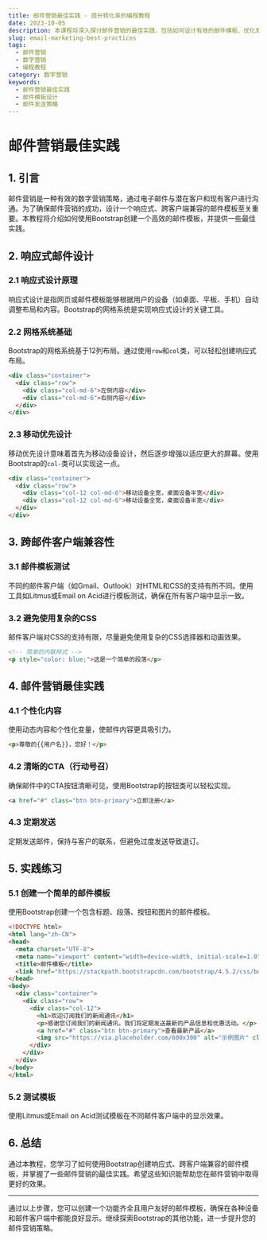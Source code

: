 ```yaml
---
title: 邮件营销最佳实践 - 提升转化率的编程教程
date: 2023-10-05
description: 本课程将深入探讨邮件营销的最佳实践，包括如何设计有效的邮件模板、优化发送策略以及提升用户参与度，帮助你最大化营销效果。
slug: email-marketing-best-practices
tags:
  - 邮件营销
  - 数字营销
  - 编程教程
category: 数字营销
keywords:
  - 邮件营销最佳实践
  - 邮件模板设计
  - 邮件发送策略
---
```


# 邮件营销最佳实践

## 1. 引言

邮件营销是一种有效的数字营销策略，通过电子邮件与潜在客户和现有客户进行沟通。为了确保邮件营销的成功，设计一个响应式、跨客户端兼容的邮件模板至关重要。本教程将介绍如何使用Bootstrap创建一个高效的邮件模板，并提供一些最佳实践。

## 2. 响应式邮件设计

### 2.1 响应式设计原理

响应式设计是指网页或邮件模板能够根据用户的设备（如桌面、平板、手机）自动调整布局和内容。Bootstrap的网格系统是实现响应式设计的关键工具。

### 2.2 网格系统基础

Bootstrap的网格系统基于12列布局。通过使用`row`和`col`类，可以轻松创建响应式布局。

```html
<div class="container">
  <div class="row">
    <div class="col-md-6">左侧内容</div>
    <div class="col-md-6">右侧内容</div>
  </div>
</div>
```

### 2.3 移动优先设计

移动优先设计意味着首先为移动设备设计，然后逐步增强以适应更大的屏幕。使用Bootstrap的`col-`类可以实现这一点。

```html
<div class="container">
  <div class="row">
    <div class="col-12 col-md-6">移动设备全宽，桌面设备半宽</div>
    <div class="col-12 col-md-6">移动设备全宽，桌面设备半宽</div>
  </div>
</div>
```

## 3. 跨邮件客户端兼容性

### 3.1 邮件模板测试

不同的邮件客户端（如Gmail、Outlook）对HTML和CSS的支持有所不同。使用工具如Litmus或Email on Acid进行模板测试，确保在所有客户端中显示一致。

### 3.2 避免使用复杂的CSS

邮件客户端对CSS的支持有限，尽量避免使用复杂的CSS选择器和动画效果。

```html
<!-- 简单的内联样式 -->
<p style="color: blue;">这是一个简单的段落</p>
```

## 4. 邮件营销最佳实践

### 4.1 个性化内容

使用动态内容和个性化变量，使邮件内容更具吸引力。

```html
<p>尊敬的{{用户名}}，您好！</p>
```

### 4.2 清晰的CTA（行动号召）

确保邮件中的CTA按钮清晰可见，使用Bootstrap的按钮类可以轻松实现。

```html
<a href="#" class="btn btn-primary">立即注册</a>
```

### 4.3 定期发送

定期发送邮件，保持与客户的联系，但避免过度发送导致退订。

## 5. 实践练习

### 5.1 创建一个简单的邮件模板

使用Bootstrap创建一个包含标题、段落、按钮和图片的邮件模板。

```html
<!DOCTYPE html>
<html lang="zh-CN">
<head>
  <meta charset="UTF-8">
  <meta name="viewport" content="width=device-width, initial-scale=1.0">
  <title>邮件模板</title>
  <link href="https://stackpath.bootstrapcdn.com/bootstrap/4.5.2/css/bootstrap.min.css" rel="stylesheet">
</head>
<body>
  <div class="container">
    <div class="row">
      <div class="col-12">
        <h1>欢迎订阅我们的新闻通讯</h1>
        <p>感谢您订阅我们的新闻通讯。我们将定期发送最新的产品信息和优惠活动。</p>
        <a href="#" class="btn btn-primary">查看最新产品</a>
        <img src="https://via.placeholder.com/600x300" alt="示例图片" class="img-fluid">
      </div>
    </div>
  </div>
</body>
</html>
```

### 5.2 测试模板

使用Litmus或Email on Acid测试模板在不同邮件客户端中的显示效果。

## 6. 总结

通过本教程，您学习了如何使用Bootstrap创建响应式、跨客户端兼容的邮件模板，并掌握了一些邮件营销的最佳实践。希望这些知识能帮助您在邮件营销中取得更好的效果。

---

通过以上步骤，您可以创建一个功能齐全且用户友好的邮件模板，确保在各种设备和邮件客户端中都能良好显示。继续探索Bootstrap的其他功能，进一步提升您的邮件营销策略。
